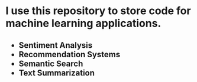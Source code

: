 # I use this repository to store code for machine learning applications.
## <ul> <li>Sentiment Analysis </li> <li>Recommendation Systems </li> <li>Semantic Search</li> <li>Text Summarization</li></ul>
